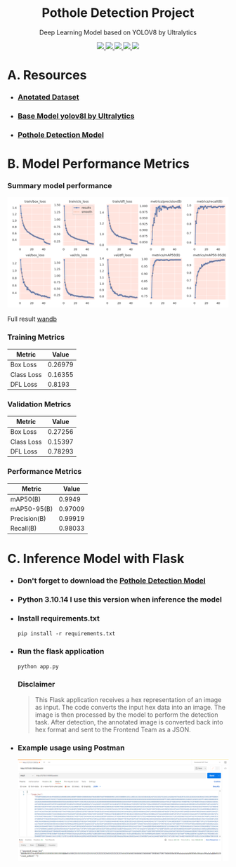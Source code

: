 

<h1 align="center"> Pothole Detection Project </h1>
<p align="center"> Deep Learning Model based on YOLOV8 by Ultralytics</p>

<div align="center">

  <a href="https://www.python.org/">
    <img src="https://img.shields.io/badge/python-black?style=for-the-badge&logo=python&logoColor=white">
  </a>
  <a href="https://jupyter.org/">
    <img src="https://img.shields.io/badge/jupyter-black.svg?style=for-the-badge&logo=jupyter&logoColor=white">
  </a>
  <a href="https://pytorch.org/">
    <img src="https://img.shields.io/badge/PyTorch-black.svg?style=for-the-badge&logo=PyTorch&logoColor=white">
  </a>
  <a href="https://flask.palletsprojects.com/">
    <img src="https://img.shields.io/badge/flask-%23000.svg?style=for-the-badge&logo=flask&logoColor=white">
  </a>
  <a href="https://github.com/ultralytics/ultralytics">
    <img src="https://img.shields.io/badge/ultralytics-black?style=for-the-badge&logo=github&logoColor=white">
  </a>

</div>
<h1 align="center"></h1>

# A. Resources
- ### [Anotated Dataset](https://universe.roboflow.com/school-kwzhr/pothole-fko0z)
- ### [Base Model yolov8l by Ultralytics](https://github.com/ultralytics/assets/releases/download/v0.0.0/yolov8l.pt)
- ### [Pothole Detection Model](https://drive.google.com/drive/folders/1_RbQK4XePotMLD8VEliewattmBs7GSvp?usp=sharing) 

# B. Model Performance Metrics

### Summary model performance
  !["Summary model performance"](readme-image/Summary-model-performance.png)  

Full result [wandb](https://wandb.ai/redotiorg/YOLOv8/runs/0w0j3u1o)

### Training Metrics
| Metric         | Value    |
|----------------|----------|
| Box Loss       | 0.26979  |
| Class Loss     | 0.16355  |
| DFL Loss       | 0.8193   |

### Validation Metrics
| Metric         | Value    |
|----------------|----------|
| Box Loss       | 0.27256  |
| Class Loss     | 0.15397  |
| DFL Loss       | 0.78293  |

### Performance Metrics
| Metric             | Value    |
|--------------------|----------|
| mAP50(B)           | 0.9949   |
| mAP50-95(B)        | 0.97009  |
| Precision(B)       | 0.99919  |
| Recall(B)          | 0.98033  |


# C. Inference Model with Flask
- ### Don't forget to download the [Pothole Detection Model](https://drive.google.com/drive/folders/1_RbQK4XePotMLD8VEliewattmBs7GSvp?usp=sharing)
- ### Python 3.10.14 I use this version when inference the model
- ### Install requirements.txt 
    ```javascripts
    pip install -r requirements.txt
    ```
- ### Run the flask application
    ```javascripts
    python app.py
    ```
  ### Disclaimer
  > This Flask application receives a hex representation of an image as input. The code converts the input hex data into an image. The image is then processed by the model to perform the detection task. After detection, the annotated image is converted back into hex format and sent to the Frontend Team as a JSON.

- ### Example usage using Postman
  !["Example Usage using Postman"](readme-image/Postman-example-usage.png)
